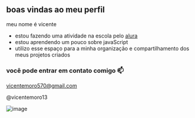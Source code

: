 ## boas vindas ao meu perfil 

meu nome é vicente 

- estou fazendo uma atividade na escola pelo [alura](https://www.alura.com.br)
- estou aprendendo um pouco sobre javaScript
- utilizo esse espaço para a minha organização e compartilhamento dos meus projetos criados

### você pode entrar em contato comigo 📫

vicentemoro570@gmail.com

@vicentemoro13

![image](https://github.com/Vicentestudante/Vicentestudante/assets/174021659/1b24c07f-d641-4826-aba0-db05a67ee4fa)



